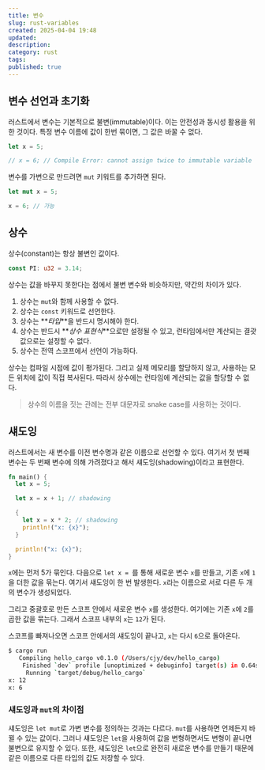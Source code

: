 ```yaml
---
title: 변수
slug: rust-variables
created: 2025-04-04 19:48
updated:
description:
category: rust
tags:
published: true
---
```


## 변수 선언과 초기화

러스트에서 변수는 기본적으로 불변(immutable)이다.
이는 안전성과 동시성 활용을 위한 것이다.
특정 변수 이름에 값이 한번 묶이면, 그 값은 바꿀 수 없다.

```rust
let x = 5;

// x = 6; // Compile Error: cannot assign twice to immutable variable 'x'
```

변수를 가변으로 만드려면 `mut` 키워트를 추가하면 된다.

```rust
let mut x = 5;

x = 6; // 가능
```

## 상수

상수(constant)는 항상 불변인 값이다.

```rust
const PI: u32 = 3.14;
```

상수는 값을 바꾸지 못한다는 점에서 불변 변수와 비슷하지만, 약간의 차이가 있다.

1. 상수는 `mut`와 함께 사용할 수 없다.
2. 상수는 `const` 키워드로 선언한다.
3. 상수는 **_타입_**을 반드시 명시해야 한다.
4. 상수는 반드시 **_상수 표현식_**으로만 설정될 수 있고, 런타임에서만 계산되는 결괏값으로는 설정할 수 없다.
5. 상수는 전역 스코프에서 선언이 가능하다.

상수는 컴파일 시점에 값이 평가된다.
그리고 실제 메모리를 할당하지 않고, 사용하는 모든 위치에 값이 직접 복사된다.
따라서 상수에는 런타임에 계산되는 값을 할당할 수 없다.

> 상수의 이름을 짓는 관례는 전부 대문자로 snake case를 사용하는 것이다.

## 섀도잉

러스트에서는 새 변수를 이전 변수명과 같은 이름으로 선언할 수 있다.
여기서 첫 번째 변수는 두 번째 변수에 의해 가려졌다고 해서 섀도잉(shadowing)이라고 표현한다.

```rust
fn main() {
  let x = 5;

  let x = x + 1; // shadowing

  {
    let x = x * 2; // shadowing
    println!("x: {x}");
  }

  println!("x: {x}");
}
```

`x`에는 먼저 5가 묶인다.
다음으로 `let x = `를 통해 새로운 변수 `x`를 만들고, 기존 `x`에 `1`을 더한 값을 묶는다.
여기서 섀도잉이 한 번 발생한다.
`x`라는 이름으로 서로 다른 두 개의 변수가 생성되었다.

그리고 중괄호로 만든 스코프 안에서 새로운 변수 `x`를 생성한다.
여기에는 기존 `x`에 `2`를 곱한 값을 묶는다.
그래서 스코프 내부의 `x`는 `12`가 된다.

스코프를 빠져나오면 스코프 안에서의 섀도잉이 끝나고, `x`는 다시 `6`으로 돌아온다.

```bash
$ cargo run
   Compiling hello_cargo v0.1.0 (/Users/cjy/dev/hello_cargo)
    Finished `dev` profile [unoptimized + debuginfo] target(s) in 0.64s
     Running `target/debug/hello_cargo`
x: 12
x: 6
```

### 섀도잉과 `mut`의 차이점

섀도잉은 `let mut`로 가변 변수를 정의하는 것과는 다르다.
`mut`를 사용하면 언제든지 바뀔 수 있는 값이다.
그러나 섀도잉은 `let`을 사용하여 값을 변형하면서도 변형이 끝나면 불변으로 유지할 수 있다.
또한, 섀도잉은 `let`으로 완전히 새로운 변수를 만들기 때문에 같은 이름으로 다른 타입의 값도 저장할 수 있다.
